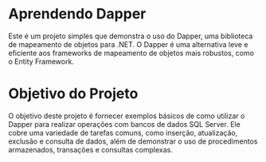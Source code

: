 # Aprendendo Dapper

Este é um projeto simples que demonstra o uso do Dapper, uma biblioteca de mapeamento de objetos para .NET. O Dapper é uma alternativa leve e eficiente aos frameworks de mapeamento de objetos mais robustos, como o Entity Framework.

# Objetivo do Projeto
O objetivo deste projeto é fornecer exemplos básicos de como utilizar o Dapper para realizar operações com bancos de dados SQL Server. Ele cobre uma variedade de tarefas comuns, como inserção, atualização, exclusão e consulta de dados, além de demonstrar o uso de procedimentos armazenados, transações e consultas complexas.
